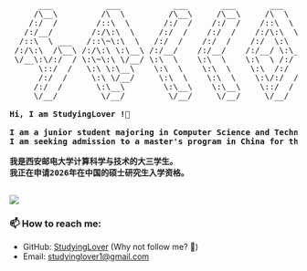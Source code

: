 <pre>
      ___           ___           ___       ___       ___     
     /\__\         /\  \         /\__\     /\__\     /\  \    
    /:/  /        /::\  \       /:/  /    /:/  /    /::\  \   
   /:/__/        /:/\:\  \     /:/  /    /:/  /    /:/\:\  \  
  /::\  \ ___   /::\~\:\  \   /:/  /    /:/  /    /:/  \:\  \ 
 /:/\:\  /\__\ /:/\:\ \:\__\ /:/__/    /:/__/    /:/__/ \:\__\
 \/__\:\/:/  / \:\~\:\ \/__/ \:\  \    \:\  \    \:\  \ /:/  /
      \::/  /   \:\ \:\__\    \:\  \    \:\  \    \:\  /:/  / 
      /:/  /     \:\ \/__/     \:\  \    \:\  \    \:\/:/  /  
     /:/  /       \:\__\        \:\__\    \:\__\    \::/  /   
     \/__/         \/__/         \/__/     \/__/     \/__/    
     
<strong>Hi, I am StudyingLover !👋 </strong>

<strong>I am a junior student majoring in Computer Science and Technology at Xi'an University of Posts and Telecommunications. </strong>
<strong>I am seeking admission to a master's program in China for the year 2026. </strong>

<strong>我是西安邮电大学计算科学与技术的大三学生。 </strong>
<strong>我正在申请2026年在中国的硕士研究生入学资格。 </strong>

</pre> 

![](https://raw.githubusercontent.com/StudyingLover/StudyingLover/main/assets/github-contribution-grid-snake.svg)


### :mailbox: How to reach me:

- GitHub: [StudyingLover](https://github.com/StudyingLover) (Why not follow me? :eyes:)
- Email: [studyinglover1@gmail.com](mailto:studyinglover1@gmail.com)
